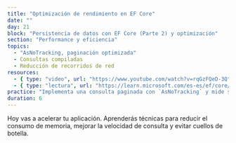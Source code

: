 ```yaml
---
title: "Optimización de rendimiento en EF Core"
date: ""
day: 21
block: "Persistencia de datos con EF Core (Parte 2) y optimización"
section: "Performance y eficiencia"
topics:
  - "AsNoTracking, paginación optimizada"
  - Consultas compiladas
  - Reducción de recorridos de red
resources:
  - { type: "video", url: "https://www.youtube.com/watch?v=rqGzFQeD-3Q" }
  - { type: "lectura", url: "https://learn.microsoft.com/es-es/ef/core/performance/" }
practice: "Implementa una consulta paginada con `AsNoTracking` y mide su rendimiento."
duration: 6
---
```


Hoy vas a acelerar tu aplicación. Aprenderás técnicas para reducir el consumo de memoria, mejorar la velocidad de consulta y evitar cuellos de botella.